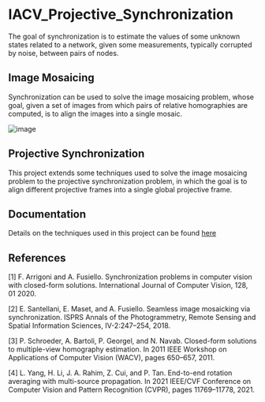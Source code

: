 # IACV_Projective_Synchronization

The goal of synchronization is to estimate the values of some unknown states related to a network, given some measurements, typically corrupted by noise, between pairs of nodes.

## Image Mosaicing

Synchronization can be used to solve the image mosaicing problem, whose goal, given a set of images from which pairs of relative homographies are computed, is to align the images into a single mosaic.

![image](https://github.com/CarloSgaravatti/IACV_Projective_Synchronization/assets/58942793/1d0f3e8a-690f-4737-b83a-5594b935c71b)

## Projective Synchronization

This project extends some techniques used to solve the image mosaicing problem to the projective synchronization problem, in which the goal is to align different projective frames into a single global projective frame.

## Documentation

Details on the techniques used in this project can be found [here](docs/report.pdf)

## References

<a id="1">[1]</a> 
F. Arrigoni and A. Fusiello. 
Synchronization problems in computer vision with closed-form solutions. 
International Journal of Computer Vision, 128, 01 2020.

<a id="2">[2]</a> 
E. Santellani, E. Maset, and A. Fusiello.
Seamless image mosaicking via synchronization.
ISPRS Annals of the Photogrammetry, Remote Sensing and Spatial Information Sciences, IV-2:247–254, 2018.

<a id="3">[3]</a> 
P. Schroeder, A. Bartoli, P. Georgel, and N. Navab.
Closed-form solutions to multiple-view homography estimation.
In 2011 IEEE Workshop on Applications of Computer Vision (WACV), pages 650–657, 2011.

<a id="4">[4]</a> 
L. Yang, H. Li, J. A. Rahim, Z. Cui, and P. Tan.
End-to-end rotation averaging with multi-source propagation.
In 2021 IEEE/CVF Conference on Computer Vision and Pattern Recognition (CVPR), pages 11769–11778, 2021.
